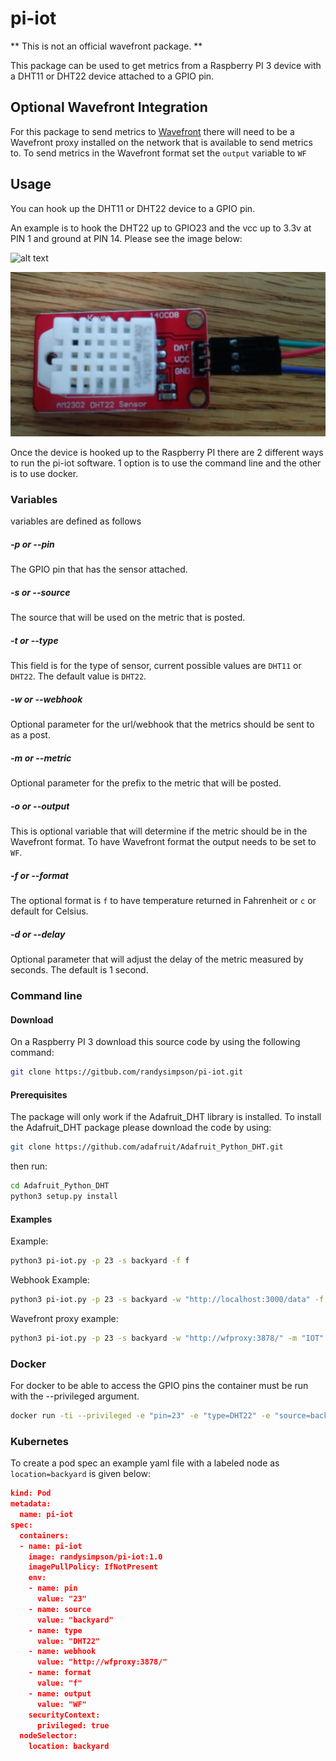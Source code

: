 # pi-iot

** This is not an official wavefront package. **

This package can be used to get metrics from a Raspberry PI 3 device with a DHT11 or DHT22 device attached to a GPIO pin.

## Optional Wavefront Integration

For this package to send metrics to [Wavefront](https://wavefront.com) there will need to be a Wavefront proxy installed on the network that is available to send metrics to.  To send metrics in the Wavefront format set the `output` variable to `WF`

## Usage

You can hook up the DHT11 or DHT22 device to a GPIO pin.

An example is to hook the DHT22 up to GPIO23 and the vcc up to 3.3v at PIN 1 and ground at PIN 14.  Please see the image below:

![alt text](https://github.com/randysimpson/pi-iot/blob/master/images/pi.png "Raspberry Pi wiring")

![alt text](https://github.com/randysimpson/pi-iot/blob/master/images/dht22.PNG "DHT 22 Temp sensor")

Once the device is hooked up to the Raspberry PI there are 2 different ways to run the pi-iot software.  1 option is to use the command line and the other is to use docker.

### Variables

variables are defined as follows

##### -p or --pin

The GPIO pin that has the sensor attached.

##### -s or --source

The source that will be used on the metric that is posted.

##### -t or --type

This field is for the type of sensor, current possible values are `DHT11` or `DHT22`.  The default value is `DHT22`.

##### -w or --webhook

Optional parameter for the url/webhook that the metrics should be sent to as a post.

##### -m or --metric

Optional parameter for the prefix to the metric that will be posted.

##### -o or --output

This is optional variable that will determine if the metric should be in the Wavefront format.  To have Wavefront format the output needs to be set to `WF`.

##### -f or --format

The optional format is `f` to have temperature returned in Fahrenheit or `c` or default for Celsius.

##### -d or --delay

Optional parameter that will adjust the delay of the metric measured by seconds.  The default is 1 second.

### Command line

#### Download

On a Raspberry PI 3 download this source code by using the following command:

```sh
git clone https://gitbub.com/randysimpson/pi-iot.git
```

#### Prerequisites

The package will only work if the Adafruit_DHT library is installed.  To install the Adafruit_DHT package please download the code by using:

```sh
git clone https://github.com/adafruit/Adafruit_Python_DHT.git
```

then run:

```sh
cd Adafruit_Python_DHT
python3 setup.py install
```

#### Examples

Example:

```sh
python3 pi-iot.py -p 23 -s backyard -f f
```

Webhook Example:

```sh
python3 pi-iot.py -p 23 -s backyard -w "http://localhost:3000/data" -f f
```

Wavefront proxy example:

```sh
python3 pi-iot.py -p 23 -s backyard -w "http://wfproxy:3878/" -m "IOT" -o WF -f f
```

### Docker

For docker to be able to access the GPIO pins the container must be run with the --privileged argument.

```sh
docker run -ti --privileged -e "pin=23" -e "type=DHT22" -e "source=backyard" -e "format=f" randysimpson/pi-iot:1.0
```

### Kubernetes

To create a pod spec an example yaml file with a labeled node as `location=backyard` is given below:

```json
kind: Pod
metadata:
  name: pi-iot
spec:
  containers:
  - name: pi-iot
    image: randysimpson/pi-iot:1.0
    imagePullPolicy: IfNotPresent
    env:
    - name: pin
      value: "23"
    - name: source
      value: "backyard"
    - name: type
      value: "DHT22"
    - name: webhook
      value: "http://wfproxy:3878/"
    - name: format
      value: "f"
    - name: output
      value: "WF"
    securityContext:
      privileged: true
  nodeSelector:
    location: backyard
```
